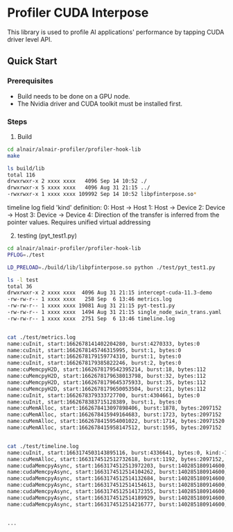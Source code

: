# Profiler CUDA Interpose 

This library is used to profile AI applications' performance by tapping CUDA driver level API.


## Quick Start

### Prerequisites
* Build needs to be done on a GPU node.
* The Nvidia driver and CUDA toolkit must be installed first.

### Steps

1. Build
```bash
cd alnair/alnair-profiler/profiler-hook-lib
make

ls build/lib
total 116
drwxrwxr-x 2 xxxx xxxx   4096 Sep 14 10:52 ./
drwxrwxr-x 5 xxxx xxxx   4096 Aug 31 21:15 ../
-rwxrwxr-x 1 xxxx xxxx 109992 Sep 14 10:52 libpfinterpose.so*
```

timeline log field 'kind' definition:
0: Host -> Host
1: Host -> Device
2: Device -> Host
3: Device -> Device
4: Direction of the transfer is inferred from the pointer values. Requires unified virtual addressing


2. testing (pyt_test1.py)
```bash
cd alnair/alnair-profiler/profiler-hook-lib
PFLOG=./test

LD_PRELOAD=./build/lib/libpfinterpose.so python ./test/pyt_test1.py

ls -l test
total 36
drwxrwxr-x 2 xxxx xxxx  4096 Aug 31 21:15 intercept-cuda-11.3-demo
-rw-rw-r-- 1 xxxx xxxx   258 Sep  6 13:46 metrics.log
-rw-rw-r-- 1 xxxx xxxx 19081 Aug 31 21:15 pyt-test1.py
-rw-rw-r-- 1 xxxx xxxx  1494 Aug 31 21:15 single_node_swin_trans.yaml
-rw-rw-r-- 1 xxxx xxxx  2751 Sep  6 13:46 timeline.log


cat ./test/metrics.log
name:cuInit, start:1662678141402204280, burst:4270333, bytes:0
name:cuInit, start:1662678145746315995, burst:1, bytes:0
name:cuInit, start:1662678179159774310, burst:1, bytes:0
name:cuInit, start:1662678179385822246, burst:2, bytes:0
name:cuMemcpyH2D, start:1662678179542395214, burst:18, bytes:112
name:cuMemcpyH2D, start:1662678179638013798, burst:32, bytes:112
name:cuMemcpyH2D, start:1662678179645375933, burst:35, bytes:112
name:cuMemcpyH2D, start:1662678179650053504, burst:21, bytes:112
name:cuInit, start:1662678379333727700, burst:4304661, bytes:0
name:cuInit, start:1662678383715128389, burst:1, bytes:0
name:cuMemAlloc, start:1662678413097898406, burst:1878, bytes:2097152
name:cuMemAlloc, start:1662678415949164683, burst:1723, bytes:2097152
name:cuMemAlloc, start:1662678415954001022, burst:1714, bytes:20971520
name:cuMemAlloc, start:1662678415958147512, burst:1595, bytes:2097152


cat ./test/timeline.log
name:cuInit, start:1663174503143895116, burst:4336641, bytes:0, kind:-1
name:cuMemAlloc, start:1663174512512732618, burst:1192, bytes:2097152, kind:-1
name:cudaMemcpyAsync, start:1663174512513972203, burst:140285180914600, bytes:3456, kind:1
name:cudaMemcpyAsync, start:1663174512514104262, burst:140285180914600, bytes:128, kind:1
name:cudaMemcpyAsync, start:1663174512514132684, burst:140285180914600, bytes:128, kind:1
name:cudaMemcpyAsync, start:1663174512514154613, burst:140285180914600, bytes:128, kind:1
name:cudaMemcpyAsync, start:1663174512514172355, burst:140285180914600, bytes:128, kind:1
name:cudaMemcpyAsync, start:1663174512514189929, burst:140285180914600, bytes:8, kind:1
name:cudaMemcpyAsync, start:1663174512514216777, burst:140285180914600, bytes:36864, kind:1


...

